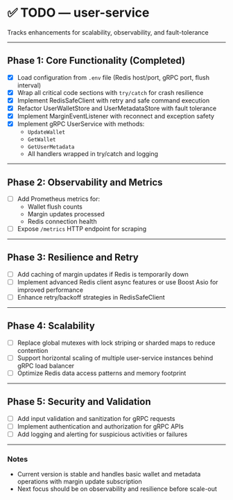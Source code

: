 # ✅ TODO — user-service

Tracks enhancements for scalability, observability, and fault-tolerance

---

## Phase 1: Core Functionality (Completed)

- [x] Load configuration from `.env` file (Redis host/port, gRPC port, flush interval)
- [x] Wrap all critical code sections with `try/catch` for crash resilience
- [x] Implement RedisSafeClient with retry and safe command execution
- [x] Refactor UserWalletStore and UserMetadataStore with fault tolerance
- [x] Implement MarginEventListener with reconnect and exception safety
- [x] Implement gRPC UserService with methods:
  - `UpdateWallet`
  - `GetWallet`
  - `GetUserMetadata`
  - All handlers wrapped in try/catch and logging

---

## Phase 2: Observability and Metrics

- [ ] Add Prometheus metrics for:
  - Wallet flush counts
  - Margin updates processed
  - Redis connection health
- [ ] Expose `/metrics` HTTP endpoint for scraping

---

## Phase 3: Resilience and Retry

- [ ] Add caching of margin updates if Redis is temporarily down
- [ ] Implement advanced Redis client async features or use Boost Asio for improved performance
- [ ] Enhance retry/backoff strategies in RedisSafeClient

---

## Phase 4: Scalability

- [ ] Replace global mutexes with lock striping or sharded maps to reduce contention
- [ ] Support horizontal scaling of multiple user-service instances behind gRPC load balancer
- [ ] Optimize Redis data access patterns and memory footprint

---

## Phase 5: Security and Validation

- [ ] Add input validation and sanitization for gRPC requests
- [ ] Implement authentication and authorization for gRPC APIs
- [ ] Add logging and alerting for suspicious activities or failures

---

### Notes

- Current version is stable and handles basic wallet and metadata operations with margin update subscription
- Next focus should be on observability and resilience before scale-out
